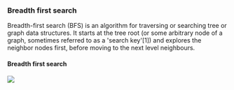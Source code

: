 ### Breadth first search

Breadth-first search (BFS) is an algorithm for traversing or searching tree or graph data structures. It starts at the tree root (or some arbitrary node of a graph, sometimes referred to as a 'search key'[1]) and explores the neighbor nodes first, before moving to the next level neighbours.

#### Breadth first search
![](http://www.cse.unsw.edu.au/~billw/Justsearch1.gif)